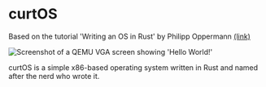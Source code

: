 # curtOS
Based on the tutorial 'Writing an OS in Rust' by Philipp Oppermann [(link)](https://os.phil-opp.com/)

![Screenshot of a QEMU VGA screen showing 'Hello World!'](https://github.com/curtis-wils0n/curt_os/assets/60797928/098a108f-a4f0-414a-8aac-c7d39a487bcd)

curtOS is a simple x86-based operating system written in Rust and named after the nerd who wrote it.

